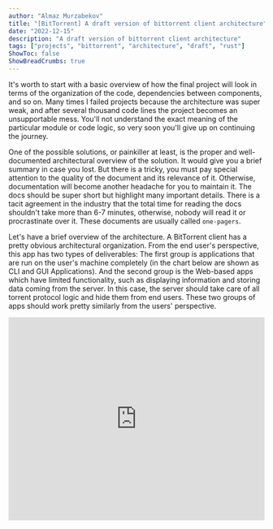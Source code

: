 ```yaml
---
author: "Almaz Murzabekov"
title: "[BitTorrent] A draft version of bittorrent client architecture"
date: "2022-12-15"
description: "A draft version of bittorrent client architecture"
tags: ["projects", "bittorrent", "architecture", "draft", "rust"]
ShowToc: false
ShowBreadCrumbs: true
---
```


It's worth to start with a basic overview of how the final project will look in terms of the organization of the code, dependencies between components, and so on. Many times I failed projects because the architecture was super weak, and after several thousand code lines the project becomes an unsupportable mess. You'll not understand the exact meaning of the particular module or code logic, so very soon you'll give up on continuing the journey.

One of the possible solutions, or painkiller at least, is the proper and well-documented architectural overview of the solution. It would give you a brief summary in case you lost. But there is a tricky, you must pay special attention to the quality of the document and its relevance of it. Otherwise, documentation will become another headache for you to maintain it. The docs should be super short but highlight many important details. There is a tacit agreement in the industry that the total time for reading the docs shouldn't take more than 6-7 minutes, otherwise, nobody will read it or procrastinate over it. These documents are usually called `one-pagers`.

Let's have a brief overview of the architecture. A BitTorrent client has a pretty obvious architectural organization. From the end user's perspective, this app has two types of deliverables: The first group is applications that are run on the user's machine completely (in the chart below are shown as CLI and GUI Applications). And the second group is the Web-based apps which have limited functionality, such as displaying information and storing data coming from the server. In this case, the server should take care of all torrent protocol logic and hide them from end users. These two groups of apps should work pretty similarly from the users' perspective.
<section>
<iframe width="100%" height="400px" src="https://miro.com/app/embed/uXjVP5SHr9c=/?pres=1&frameId=3458764541410499243&embedId=615421867115" frameborder="0" scrolling="no" allowfullscreen></iframe>
</section>